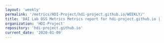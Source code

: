 ```yaml
---
layout: 'weekly'
permalink: '/metrics/HDI-Project/hdi-project.github.io/WEEKLY/'
title: 'DAI Lab OSS Metrics Metrics report for hdi-project.github.io | WEEKLY-REPORT-2020-01-09'
organization: 'HDI-Project'
repository: 'hdi-project.github.io'
current_date: '2020-01-09'
---
```

